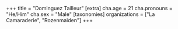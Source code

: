 +++
title = "Dominguez Tailleur"
[extra]
cha.age = 21
cha.pronouns = "He/Him"
cha.sex = "Male"
[taxonomies]
organizations = ["La Camaraderie", "Rozenmaiden"]
+++


